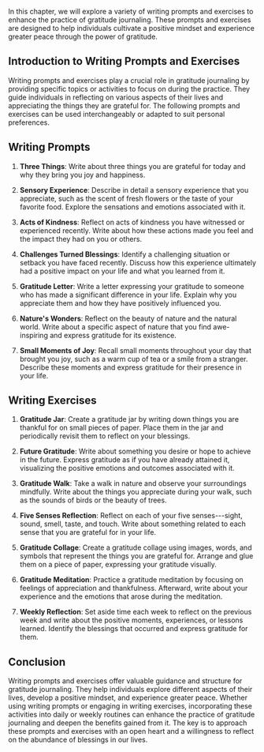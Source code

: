 
In this chapter, we will explore a variety of writing prompts and exercises to enhance the practice of gratitude journaling. These prompts and exercises are designed to help individuals cultivate a positive mindset and experience greater peace through the power of gratitude.

Introduction to Writing Prompts and Exercises
---------------------------------------------

Writing prompts and exercises play a crucial role in gratitude journaling by providing specific topics or activities to focus on during the practice. They guide individuals in reflecting on various aspects of their lives and appreciating the things they are grateful for. The following prompts and exercises can be used interchangeably or adapted to suit personal preferences.

Writing Prompts
---------------

1. **Three Things**: Write about three things you are grateful for today and why they bring you joy and happiness.

2. **Sensory Experience**: Describe in detail a sensory experience that you appreciate, such as the scent of fresh flowers or the taste of your favorite food. Explore the sensations and emotions associated with it.

3. **Acts of Kindness**: Reflect on acts of kindness you have witnessed or experienced recently. Write about how these actions made you feel and the impact they had on you or others.

4. **Challenges Turned Blessings**: Identify a challenging situation or setback you have faced recently. Discuss how this experience ultimately had a positive impact on your life and what you learned from it.

5. **Gratitude Letter**: Write a letter expressing your gratitude to someone who has made a significant difference in your life. Explain why you appreciate them and how they have positively influenced you.

6. **Nature's Wonders**: Reflect on the beauty of nature and the natural world. Write about a specific aspect of nature that you find awe-inspiring and express gratitude for its existence.

7. **Small Moments of Joy**: Recall small moments throughout your day that brought you joy, such as a warm cup of tea or a smile from a stranger. Describe these moments and express gratitude for their presence in your life.

Writing Exercises
-----------------

1. **Gratitude Jar**: Create a gratitude jar by writing down things you are thankful for on small pieces of paper. Place them in the jar and periodically revisit them to reflect on your blessings.

2. **Future Gratitude**: Write about something you desire or hope to achieve in the future. Express gratitude as if you have already attained it, visualizing the positive emotions and outcomes associated with it.

3. **Gratitude Walk**: Take a walk in nature and observe your surroundings mindfully. Write about the things you appreciate during your walk, such as the sounds of birds or the beauty of trees.

4. **Five Senses Reflection**: Reflect on each of your five senses---sight, sound, smell, taste, and touch. Write about something related to each sense that you are grateful for in your life.

5. **Gratitude Collage**: Create a gratitude collage using images, words, and symbols that represent the things you are grateful for. Arrange and glue them on a piece of paper, expressing your gratitude visually.

6. **Gratitude Meditation**: Practice a gratitude meditation by focusing on feelings of appreciation and thankfulness. Afterward, write about your experience and the emotions that arose during the meditation.

7. **Weekly Reflection**: Set aside time each week to reflect on the previous week and write about the positive moments, experiences, or lessons learned. Identify the blessings that occurred and express gratitude for them.

Conclusion
----------

Writing prompts and exercises offer valuable guidance and structure for gratitude journaling. They help individuals explore different aspects of their lives, develop a positive mindset, and experience greater peace. Whether using writing prompts or engaging in writing exercises, incorporating these activities into daily or weekly routines can enhance the practice of gratitude journaling and deepen the benefits gained from it. The key is to approach these prompts and exercises with an open heart and a willingness to reflect on the abundance of blessings in our lives.
